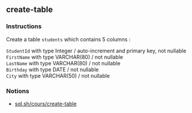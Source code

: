 ## create-table

### Instructions

Create a table `students` which contains 5 columns :

`StudentId` with type Integer / auto-increment and primary key, not nullable
`FirstName` with type VARCHAR(80) / not nullable  
`LastName` with type VARCHAR(80) / not nullable  
`Birthday` with type DATE / not nullable  
`City` with type VARCHAR(50) / not nullable

### Notions

- [sql.sh/cours/create-table](https://sql.sh/cours/create-table)
